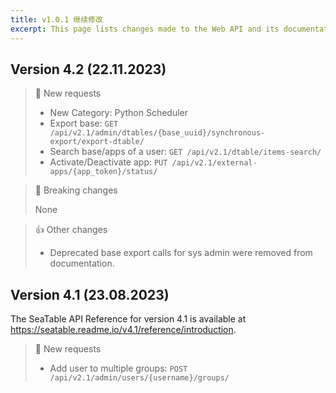 ```yaml
---
title: v1.0.1 继续修改
excerpt: This page lists changes made to the Web API and its documentation.
---
```


## Version 4.2 (22.11.2023)

> 📘 New requests
>
> - New Category: Python Scheduler
> - Export base: `GET /api/v2.1/admin/dtables/{base_uuid}/synchronous-export/export-dtable/`
> - Search base/apps of a user: `GET /api/v2.1/dtable/items-search/`
> - Activate/Deactivate app: `PUT /api/v2.1/external-apps/{app_token}/status/`

> 🚧 Breaking changes
>
> None

> 👍 Other changes
>
> - Deprecated base export calls for sys admin were removed from documentation.

## Version 4.1 (23.08.2023)

The SeaTable API Reference for version 4.1 is available at https://seatable.readme.io/v4.1/reference/introduction.

> 📘 New requests
>
> - Add user to multiple groups: `POST /api/v2.1/admin/users/{username}/groups/`
